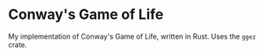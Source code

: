 # Conway's Game of Life

My implementation of Conway's Game of Life, written in Rust. Uses the `ggez` crate.
